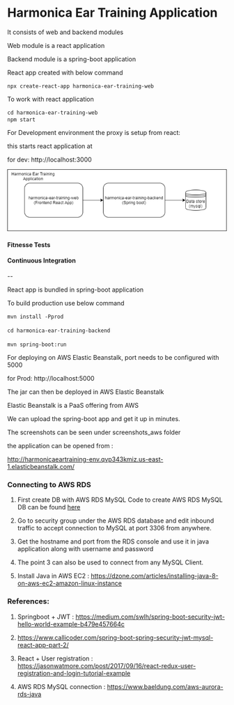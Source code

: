 # Harmonica Ear Training Application

It consists of web and backend modules

Web module is a react application

Backend module is a spring-boot application



React app created with below command

```
npx create-react-app harmonica-ear-training-web
```

To work with react application

```
cd harmonica-ear-training-web
npm start
```

For Development environment the proxy is setup from react:

this starts react application at 

for dev: http://localhost:3000

![Architecture Diagram](misc/architecture-diagram.png)


#### Fitnesse Tests

#### Continuous Integration

--
 
React app is bundled in spring-boot application 

To build production use below command

```
mvn install -Pprod

cd harmonica-ear-training-backend

mvn spring-boot:run

```
For deploying on AWS Elastic Beanstalk, port needs to be configured with 5000

for Prod: http://localhost:5000


The jar can then be deployed in AWS Elastic Beanstalk

Elastic Beanstalk is a PaaS offering from AWS

We can upload the spring-boot app and get it up in minutes.


The screenshots can be seen under screenshots_aws folder

the application can be opened from :

http://harmonicaeartraining-env.qvp343kmiz.us-east-1.elasticbeanstalk.com/


### Connecting to AWS RDS 

1. First create DB with AWS RDS MySQL
   Code to create AWS RDS MySQL DB can be found [here](https://github.com/goutamsh/harmonica-ear-training/blob/master/harmonica-ear-training-backend/src/main/java/com/gshepur/harp/aws/CreateDB.java)
   
2. Go to security group under the AWS RDS database and edit inbound traffic to accept connection to MySQL at port 3306 from anywhere.

3. Get the hostname and port from the RDS console and use it in java application along with username and password

4. The point 3 can also be used to connect from any MySQL Client.

5. Install Java in AWS EC2 : https://dzone.com/articles/installing-java-8-on-aws-ec2-amazon-linux-instance


   



### References:

1. Springboot + JWT : https://medium.com/swlh/spring-boot-security-jwt-hello-world-example-b479e457664c

2. https://www.callicoder.com/spring-boot-spring-security-jwt-mysql-react-app-part-2/

3. React + User registration : https://jasonwatmore.com/post/2017/09/16/react-redux-user-registration-and-login-tutorial-example

4. AWS RDS MySQL connection : https://www.baeldung.com/aws-aurora-rds-java






      
      
